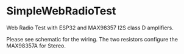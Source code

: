 # SimpleWebRadioTest
Web Radio Test with ESP32 and MAX98357 I2S class D amplifiers.

Please see schematic for the wiring. The two resistors configure the MAX98357A for Stereo.
